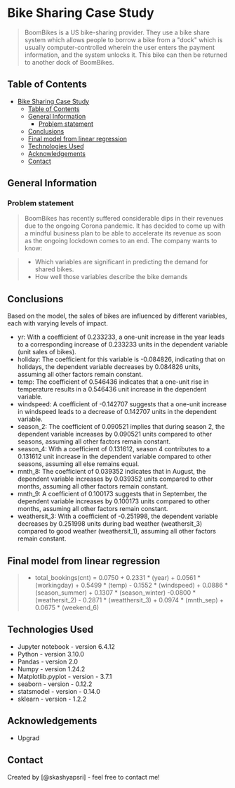 # Bike Sharing Case Study
> BoomBikes is a US bike-sharing provider. They use a bike share system which allows people to borrow a bike from a "dock" which is usually computer-controlled wherein the user enters the payment information, and the system unlocks it. This bike can then be returned to another dock of BoomBikes.


## Table of Contents
- [Bike Sharing Case Study](#bike-sharing-case-study)
  - [Table of Contents](#table-of-contents)
  - [General Information](#general-information)
    - [Problem statement](#problem-statement)
  - [Conclusions](#conclusions)
  - [Final model from linear regression](#final-model-from-linear-regression)
  - [Technologies Used](#technologies-used)
  - [Acknowledgements](#acknowledgements)
  - [Contact](#contact)


## General Information
### Problem statement
> BoomBikes has recently suffered considerable dips in their revenues due to the ongoing Corona pandemic. It has decided to come up with a mindful business plan to be able to accelerate its revenue as soon as the ongoing lockdown comes to an end.
> The company wants to know:

> - Which variables are significant in predicting the demand for shared bikes.
> - How well those variables describe the bike demands


<!-- You don't have to answer all the questions - just the ones relevant to your project. -->

## Conclusions

Based on the model, the sales of bikes are influenced by different variables, each with varying levels of impact.

- yr: With a coefficient of 0.233233, a one-unit increase in the year leads to a corresponding increase of 0.233233 units in the dependent variable (unit sales of bikes).
- holiday: The coefficient for this variable is -0.084826, indicating that on holidays, the dependent variable decreases by 0.084826 units, assuming all other factors remain constant.
- temp: The coefficient of 0.546436 indicates that a one-unit rise in temperature results in a 0.546436 unit increase in the dependent variable.
- windspeed: A coefficient of -0.142707 suggests that a one-unit increase in windspeed leads to a decrease of 0.142707 units in the dependent variable.
- season_2: The coefficient of 0.090521 implies that during season 2, the dependent variable increases by 0.090521 units compared to other seasons, assuming all other factors remain constant.
- season_4: With a coefficient of 0.131612, season 4 contributes to a 0.131612 unit increase in the dependent variable compared to other seasons, assuming all else remains equal.
- mnth_8: The coefficient of 0.039352 indicates that in August, the dependent variable increases by 0.039352 units compared to other months, assuming all other factors remain constant.
- mnth_9: A coefficient of 0.100173 suggests that in September, the dependent variable increases by 0.100173 units compared to other months, assuming all other factors remain constant.
- weathersit_3: With a coefficient of -0.251998, the dependent variable decreases by 0.251998 units during bad weather (weathersit_3) compared to good weather (weathersit_1), assuming all other factors remain constant.


## Final model from linear regression
> - total_bookings(cnt) = 0.0750 + 0.2331 * (year) + 0.0561 * (workingday) + 0.5499 * (temp) - 0.1552 * (windspeed) + 0.0886 * (season_summer) + 0.1307 * (season_winter) -0.0800 * (weathersit_2) - 0.2871 * (weatthersit_3) + 0.0974 * (mnth_sep) + 0.0675 * (weekend_6)



## Technologies Used
- Jupyter notebook - version 6.4.12
- Python - version 3.10.0
- Pandas - version 2.0
- Numpy - version 1.24.2
- Matplotlib.pyplot - version - 3.7.1
- seaborn - version - 0.12.2
- statsmodel - version - 0.14.0
- sklearn - version - 1.2.2

## Acknowledgements
- Upgrad


## Contact
Created by [@skashyapsri] - feel free to contact me!